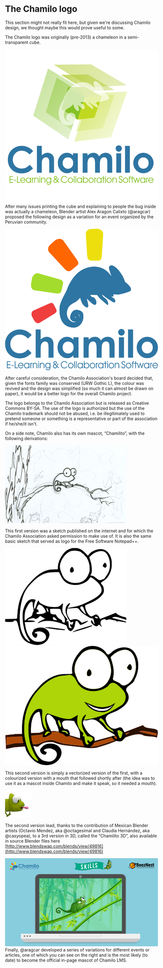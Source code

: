 # The Chamilo logo

This section might not really fit here, but given we're discussing Chamilo design, we thought maybe this would prove useful to some.

The Chamilo logo was originally \(pre-2013\) a chameleon in a semi-transparent cube.

![](../.gitbook/assets/image4%20%289%29.png) After many issues printing the cube and explaining to people the bug inside was actually a chameleon, Blender artist Alex Aragon Calixto \(@aragcar\) proposed the following design as a variation for an event organized by the Peruvian community.

![](../.gitbook/assets/image5%20%289%29.png)

After careful consideration, the Chamilo Association's board decided that, given the fonts family was conserved \(URW Gothic L\), the colour was revived and the design was simplified \(so much it can almost be drawn on paper\), it would be a better logo for the overall Chamilo project.

The logo belongs to the Chamilo Association but is released as Creative Commons BY-SA. The use of the logo is authorized but the use of the Chamilo trademark should not be abused, i.e. be illegitimately used to pretend someone or something is a representative or part of the association if he/she/it isn't.

On a side note, Chamilo also has its own mascot, “Chamilito”, with the following derivations:

![](../.gitbook/assets/image6%20%289%29.png)

This first version was a sketch published on the internet and for which the Chamilo Association asked permission to make use of. It is also the same basic sketch that served as logo for the Free Software Notepad++.

![](../.gitbook/assets/image7%20%289%29.png) ![](../.gitbook/assets/image8%20%289%29.png)

This second version is simply a vectorized version of the first, with a colourized version with a mouth that followed shortly after \(the idea was to use it as a mascot inside Chamilo and make it speak, so it needed a mouth\).

![](../.gitbook/assets/image10%20%281%29.jpg)

The second version lead, thanks to the contribution of Mexican Blender artists \(Octavio Mendez, aka @octagesimal and Claudia Hernández, aka @casyopea\), to a 3rd version in 3D, called the “Chamilito 3D”, also available in source Blender files here [http://www.blendswap.com/blends/view/49816](http://www.blendswap.com/blends/view/49816)

![](../.gitbook/assets/image9%20%289%29.png)Finally, @aragcar developed a series of variations for different events or articles, one of which you can see on the right and is the most likely \(to date\) to become the official in-page mascot of Chamilo LMS.


